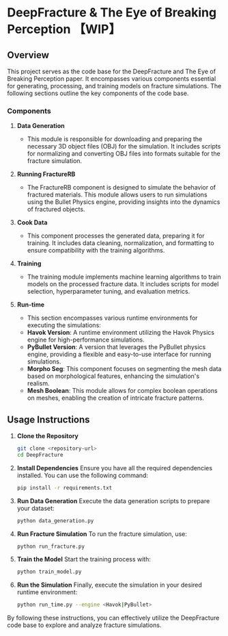 # DeepFracture & The Eye of Breaking Perception 【WIP】

## Overview

This project serves as the code base for the DeepFracture and The Eye of Breaking Perception paper. It encompasses various components essential for generating, processing, and training models on fracture simulations. The following sections outline the key components of the code base.

### Components

1. **Data Generation**
   - This module is responsible for downloading and preparing the necessary 3D object files (OBJ) for the simulation. It includes scripts for normalizing and converting OBJ files into formats suitable for the fracture simulation.

2. **Running FractureRB**
   - The FractureRB component is designed to simulate the behavior of fractured materials. This module allows users to run simulations using the Bullet Physics engine, providing insights into the dynamics of fractured objects.

3. **Cook Data**
   - This component processes the generated data, preparing it for training. It includes data cleaning, normalization, and formatting to ensure compatibility with the training algorithms.

4. **Training**
   - The training module implements machine learning algorithms to train models on the processed fracture data. It includes scripts for model selection, hyperparameter tuning, and evaluation metrics.

5. **Run-time**
   - This section encompasses various runtime environments for executing the simulations:
   - **Havok Version**: A runtime environment utilizing the Havok Physics engine for high-performance simulations.
   - **PyBullet Version**: A version that leverages the PyBullet physics engine, providing a flexible and easy-to-use interface for running simulations.
   - **Morpho Seg**: This component focuses on segmenting the mesh data based on morphological features, enhancing the simulation's realism.
   - **Mesh Boolean**: This module allows for complex boolean operations on meshes, enabling the creation of intricate fracture patterns.

## Usage Instructions

1. **Clone the Repository**
   ```bash
   git clone <repository-url>
   cd DeepFracture
   ```

2. **Install Dependencies**
   Ensure you have all the required dependencies installed. You can use the following command:
   ```bash
   pip install -r requirements.txt
   ```

3. **Run Data Generation**
   Execute the data generation scripts to prepare your dataset:
   ```bash
   python data_generation.py
   ```

4. **Run Fracture Simulation**
   To run the fracture simulation, use:
   ```bash
   python run_fracture.py
   ```

5. **Train the Model**
   Start the training process with:
   ```bash
   python train_model.py
   ```

6. **Run the Simulation**
   Finally, execute the simulation in your desired runtime environment:
   ```bash
   python run_time.py --engine <Havok|PyBullet>
   ```

By following these instructions, you can effectively utilize the DeepFracture code base to explore and analyze fracture simulations.
